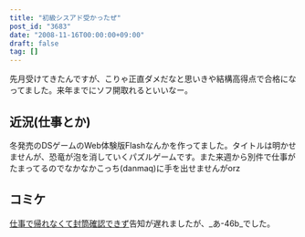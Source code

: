 ```yaml
---
title: "初級シスアド受かったぜ"
post_id: "3683"
date: "2008-11-16T00:00:00+09:00"
draft: false
tag: []
---
```



先月受けてきたんですが、こりゃ正直ダメだなと思いきや結構高得点で合格になってました。来年までにソフ開取れるといいなー。
## 近況(仕事とか)
冬発売のDSゲームのWeb体験版Flashなんかを作ってました。タイトルは明かせませんが、恐竜が泡を消していくパズルゲームです。また来週から別件で仕事がたまってるのでなかなかこっち(danmaq)に手を出せませんがorz
## コミケ
[仕事で帰れなくて封筒確認できず](/3682)告知が遅れましたが、_あ-46b_でした。
